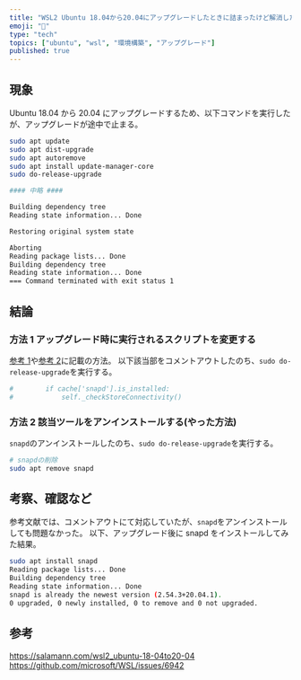```yaml
---
title: "WSL2 Ubuntu 18.04から20.04にアップグレードしたときに詰まったけど解消した話"
emoji: "🌟"
type: "tech"
topics: ["ubuntu", "wsl", "環境構築", "アップグレード"]
published: true
---
```


## 現象

Ubuntu 18.04 から 20.04 にアップグレードするため、以下コマンドを実行したが、アップグレードが途中で止まる。

```bash
sudo apt update
sudo apt dist-upgrade
sudo apt autoremove
sudo apt install update-manager-core
sudo do-release-upgrade

#### 中略 ####

Building dependency tree
Reading state information... Done

Restoring original system state

Aborting
Reading package lists... Done
Building dependency tree
Reading state information... Done
=== Command terminated with exit status 1
```

## 結論

### 方法 1 アップグレード時に実行されるスクリプトを変更する

[参考 1](https://github.com/microsoft/WSL/issues/6942#issuecomment-842629885)や[参考 2](https://salamann.com/wsl2_ubuntu-18-04to20-04)に記載の方法。
以下該当部をコメントアウトしたのち、`sudo do-release-upgrade`を実行する。

```py:/tmp/ubuntu-release-upgrader-xxxxxxxx/DistUpgradeQuirks.py
#        if cache['snapd'].is_installed:
#            self._checkStoreConnectivity()
```

### 方法 2 該当ツールをアンインストールする(やった方法)

`snapd`のアンインストールしたのち、`sudo do-release-upgrade`を実行する。

```bash
# snapdの削除
sudo apt remove snapd
```

## 考察、確認など

参考文献では、コメントアウトにて対応していたが、`snapd`をアンインストールしても問題なかった。
以下、アップグレード後に snapd をインストールしてみた結果。

```bash
sudo apt install snapd
Reading package lists... Done
Building dependency tree
Reading state information... Done
snapd is already the newest version (2.54.3+20.04.1).
0 upgraded, 0 newly installed, 0 to remove and 0 not upgraded.
```

## 参考

https://salamann.com/wsl2_ubuntu-18-04to20-04
https://github.com/microsoft/WSL/issues/6942
